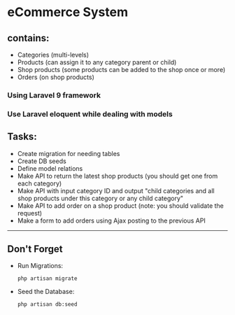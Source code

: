 # eCommerce System
## contains:
-	Categories (multi-levels)
-	Products (can assign it to any category parent or child)
-	Shop products (some products can be added to the shop once or more)
-	Orders (on shop products)
  
### Using Laravel 9 framework

### Use Laravel eloquent while dealing with models

## Tasks:
- Create migration for needing tables
- Create DB seeds
- Define model relations
- Make API to return the latest shop products (you should get one from each category)
- Make API with input category ID and output "child categories and all shop products under this category or any child category"
- Make API to add order on a shop product (note: you should validate the request) 
- Make a form to add orders using Ajax posting to the previous API

___
## Don't Forget

- Run Migrations:
  ```
  php artisan migrate
  ```

- Seed the Database:
  ```
  php artisan db:seed
  ```
